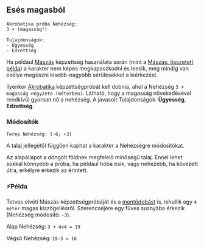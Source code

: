 ## Esés magasból

```
Akrobatika próba Nehézség:
3 + (magasság²)

Tulajdonságok:
- Ügyesség
- Edzettség
```

Ha például [Mászás](../kepzettsegek.szekunder/maszas.md) képzettség használata során (mint a [Mászás: összetett példa](maszas_osszetett_pelda.md)) a karakter nem képes megkapaszkodni és leesik, még mindig van esélye megúszni kisebb-nagyobb sérülésekkel a leérkezést.

Ilyenkor [Akrobatika](../kepzettsegek.primer.altalanos/akrobatika.md) képzettségpróbát kell dobnia, ahol a Nehézség `3 + magasság négyzete (méterben)`. Látható, hogy a magasság növekedésével rendkívül gyorsan nő a nehézség. A javasolt Tulajdonságok: **Ügyesség**, **Edzettség**.

### Módosítók

```
Terep Nehézség: [-6; +3]
```

A talaj jellegétől függően kaphat a karakter a Nehézségre módosítókat.

Az alapállapot a döngölt földnek megfelelő minőségű talaj. Ennél lehet sokkal könnyebb a próba, ha például hóba esik, vagy nehezebb, ha kövezett útra, erkélyre érkezik az érintett.

### ⚡Példa

Tetves elvéti Mászás képzettségpróbáját és a [mentődobást](../kepzettsegek.szekunder/maszas.md#rontott-m%C3%A1sz%C3%A1s-pr%C3%B3ba-ut%C3%A1n-ment%C5%91-k%C3%A9pzetts%C3%A9gpr%C3%B3ba) is, lehullik egy `4 méter` magas kiszögellésről. Szerencséjére egy füves susnyába érkezik (Nehézség módosító: `-3`).

Alap Nehézség: `3 + 4x4 = 19`

Végső Nehézség: `19-3 = 16`
